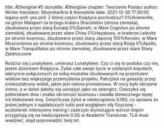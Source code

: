 title: Ætherglow #5
storytitle: Ætherglow 
chapter: Tworzenie Postaci
author: Winter
translator: MoonstarAria & therealolie
date: 2021-12-30 17:30:00
legacy-poll: yes
poll: Z której części Księżyca pochodzisz?
      0%Arianeville, na górze Malapert na brzegu krateru Shackleton (strona ziemska), zbudowana przez starą Europę
      0%Qianshi, w Mare Cognitun po stronie ziemskiej, zbudowane przez stare Chiny
      0%Hayabusa, w kraterze Leibnitz po stronie kosmosu, zbudowane przez starą Japonię
      100%Korolev, w Mare Moscoviense po stronie kosmosu, zbudowany przez starą Rosję
      0%Apollo, w Mare Tranquilitatus po stronie ziemskiej, zbudowane przez stare Stany Zjednoczone

Rodzisz się Lunatykiem, umierasz Lunatykiem.  Czy ci się to podoba czy nie, jesteś dzieckiem Księżyca.  Żyłaś całe swoje życie w szklanych kopułach, labiryncie połączonych ze sobą modułów zbudowanych na przestrzeni wieków bez większego przemyślenia projektu.  Patrzyłoś na gwiazdy przez zniekształcony widok, jakim jest osłona promienowa.  W nocy było okropnie zimno, a w dzień dałoby się usmażyć jajko na zewnątrz.  Cieszyłeś się półmrokiem dnia i znałaś okrutność kosmosu i światła słonecznego lepiej niż ktokolwiek inny.  Dotychczas żyłxś w niedociążeniu 0.16G, co sprawia że jesteś jednym z najsłabszych ludzi pod wzglębem siły fizycznej - aczkolwiek intensywny trening i zastrzyki stymulujące wzrost mięśni przygotują cię na niedociążenie 0.3G w Akademii Translunar.  TLA musi wiedzieć, skąd poprowadzić twój lot.

